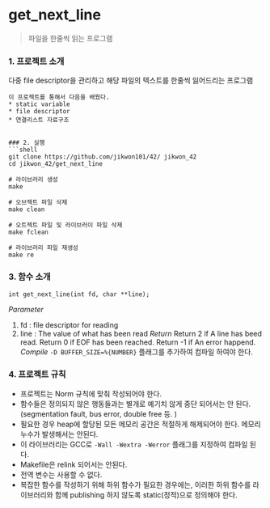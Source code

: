 # get_next_line

> 파일을 한줄씩 읽는 프로그램


### 1. 프로젝트 소개
다중 file descriptor을 관리하고 해당 파일의 텍스트를 한줄씩 잃어드리는 프로그램

```
이 프로젝트를 통해서 다음을 배웠다. 
* static variable
* file descriptor
* 연결리스트 자료구조


### 2. 실행
```shell
git clone https://github.com/jikwon101/42/ jikwon_42
cd jikwon_42/get_next_line

# 라이브러리 생성
make

# 오브젝트 파일 삭제
make clean

# 오트젝트 파일 및 라이브러이 파일 삭제
make fclean

# 라이브러리 파일 재생성
make re
```
 

### 3. 함수 소개
```
int get_next_line(int fd, char **line);
```
*Parameter*
1. fd : file descriptor for reading
2. line : The value of what has been read
*Return*
Return 2 if A line has beed read.
Return 0 if EOF has been reached.
Return -1 if An error happend.
*Compile*
`-D BUFFER_SIZE=%{NUMBER}` 플래그를 추가하여 컴파일 하여야 한다.



### 4. 프로젝트 규칙

- 프로젝트는 Norm 규칙에 맞춰 작성되어야 한다.
- 함수들은 정의되지 않은 행동들과는 별개로 예기치 않게 중단 되어서는 안 된다. (segmentation fault, bus error, double free 등. )
- 필요한 경우 heap에 할당된 모든 메모리 공간은 적절하게 해제되어야 한다. 메모리 누수가 발생해서는 안된다. 
- 이 라이브러리는 GCC로 `-Wall -Wextra -Werror` 플래그를 지정하여 컴파일 된다. 
- Makefile은 relink 되어서는 안된다. 
- 전역 변수는 사용할 수 없다.
- 복잡한 함수를 작성하기 위해 하위 함수가 필요한 경우에는, 이러한 하위 함수를 라이브러리와 함께 publishing 하지 않도록 static(정적)으로 정의해야 한다.

